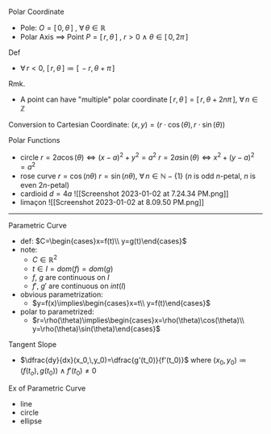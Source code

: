 Polar Coordinate
- Pole: $O=[\,0,\,\theta\,]$ , $\forall\, \theta\in\mathbb{R}$
- Polar Axis
  $\implies$
  Point $P=[\,r,\,\theta\,]$ , $r>0$ $\land$ $\theta\in[\,0,\,2\pi\,]$

Def
- $\forall\, r<0$, $[\,r,\,\theta\,]\coloneqq[\,-r,\,\theta+\pi\,]$

Rmk.
- A point can have "multiple" polar coordinate
  $[\,r,\,\theta\,]=[\,r,\,\theta+2n\pi\,]$, $\forall\,n\in\mathbb{Z}$

Conversion to 
	Cartesian Coordinate: $(x,\,y)=(r\cdot\cos(\theta),\,r\cdot\sin(\theta))$


Polar Functions
- circle
    $r=2a\cos(\theta)\iff(x-a)^2+y^2=a^2$
    $r=2a\sin(\theta)\iff x^2+(y-a)^2=a^2$
- rose curve
    $r=\cos(n\theta)$
    $r=\sin(n\theta)$, $\forall\,n\in\mathbb{N}-\{1\}$
    ($n$ is odd $n$-petal, $n$ is even $2n$-petal)
- cardioid
  $d=4a$
  ![[Screenshot 2023-01-02 at 7.24.34 PM.png]]
- limaçon
![[Screenshot 2023-01-02 at 8.09.50 PM.png]]
---

Parametric Curve
- def: $C=\begin{cases}x=f(t)\\ y=g(t)\end{cases}$
- note:
	- $C\in\mathbb{R}^2$
	- $t\in I=dom(f)=dom(g)$
	- $f$, $g$ are continuous on $I$
	- $f'$, $g'$ are continuous on $int(I)$
- obvious parametrization:
	- $y=f(x)\implies\begin{cases}x=t\\ y=f(t)\end{cases}$
- polar to parametrized:
	- $r=\rho(\theta)\implies\begin{cases}x=\rho(\theta)\cos(\theta)\\ y=\rho(\theta)\sin(\theta)\end{cases}$

Tangent Slope
- $\dfrac{dy}{dx}(x_0,\,y_0)=\dfrac{g'(t_0)}{f'(t_0)}$
  where $(x_0,\,y_0)\coloneqq(f(t_o),\,g(t_0))$ $\land$ $f'(t_0)\neq0$

Ex of Parametric Curve
- line
- circle
- ellipse
